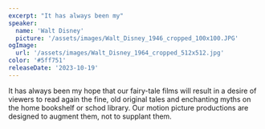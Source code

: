 ```yaml
---
excerpt: "It has always been my"
speaker:
  name: 'Walt Disney'
  picture: '/assets/images/Walt_Disney_1946_cropped_100x100.JPG'
ogImage:
  url: '/assets/images/Walt_Disney_1964_cropped_512x512.jpg'
color: '#5ff751'
releaseDate: '2023-10-19'
---
```

It has always been my hope that our fairy-tale films will result in a desire of viewers to read again the fine, old original tales and enchanting myths on the home bookshelf or schod library. Our motion picture productions are designed to augment them, not to supplant them.
